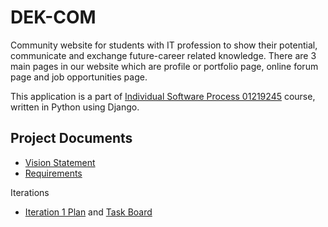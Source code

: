 # DEK-COM

Community website for students with IT profession to show their potential, communicate and  exchange future-career related knowledge. There are 3 main pages in our website which are profile or portfolio page, online forum page and job opportunities page.

This application is a part of [Individual Software Process 01219245](https://cpske.github.io/ISP/) course, written in Python using Django. 

## Project Documents

* [Vision Statement](../../wiki/Vision%20Statement)
* [Requirements](../../wiki/Requirements)

Iterations
* [Iteration 1 Plan](../../wiki/Iteration%201%20Plan) and [Task Board](../../projects/1)
